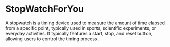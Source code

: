 # StopWatchForYou
A stopwatch is a timing device used to measure the amount of time elapsed from a specific point, typically used in sports, scientific experiments, or everyday activities. It typically features a start, stop, and reset button, allowing users to control the timing process.
